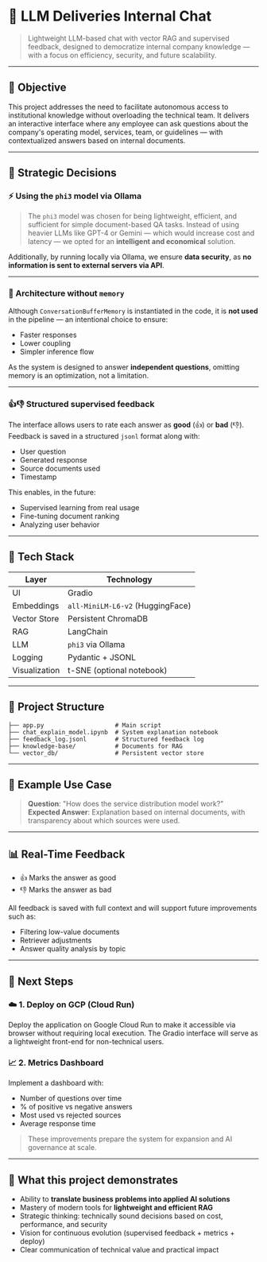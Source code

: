 # 🤖 LLM Deliveries Internal Chat

> Lightweight LLM-based chat with vector RAG and supervised feedback, designed to democratize internal company knowledge — with a focus on efficiency, security, and future scalability.

---

## 🎯 Objective

This project addresses the need to facilitate autonomous access to institutional knowledge without overloading the technical team. It delivers an interactive interface where any employee can ask questions about the company's operating model, services, team, or guidelines — with contextualized answers based on internal documents.

---

## 🧠 Strategic Decisions

### ⚡ Using the `phi3` model via Ollama

> The `phi3` model was chosen for being lightweight, efficient, and sufficient for simple document-based QA tasks. Instead of using heavier LLMs like GPT-4 or Gemini — which would increase cost and latency — we opted for an **intelligent and economical** solution.

Additionally, by running locally via Ollama, we ensure **data security**, as **no information is sent to external servers via API**.

---

### 🧠 Architecture without `memory`

Although `ConversationBufferMemory` is instantiated in the code, it is **not used** in the pipeline — an intentional choice to ensure:

- Faster responses  
- Lower coupling  
- Simpler inference flow

As the system is designed to answer **independent questions**, omitting memory is an optimization, not a limitation.

---

### 👍👎 Structured supervised feedback

The interface allows users to rate each answer as **good** (👍) or **bad** (👎). Feedback is saved in a structured `jsonl` format along with:

- User question  
- Generated response  
- Source documents used  
- Timestamp

This enables, in the future:

- Supervised learning from real usage  
- Fine-tuning document ranking  
- Analyzing user behavior

---

## 🔧 Tech Stack

| Layer         | Technology                         |
|---------------|------------------------------------|
| UI            | Gradio                             |
| Embeddings    | `all-MiniLM-L6-v2` (HuggingFace)   |
| Vector Store  | Persistent ChromaDB                |
| RAG           | LangChain                          |
| LLM           | `phi3` via Ollama                  |
| Logging       | Pydantic + JSONL                   |
| Visualization | t-SNE (optional notebook)          |

---

## 📁 Project Structure

```
├── app.py                    # Main script
├── chat_explain_model.ipynb  # System explanation notebook
├── feedback_log.jsonl        # Structured feedback log
├── knowledge-base/           # Documents for RAG
└── vector_db/                # Persistent vector store
```

---

## 💬 Example Use Case

> **Question**: "How does the service distribution model work?"  
> **Expected Answer**: Explanation based on internal documents, with transparency about which sources were used.

---

## 📊 Real-Time Feedback

- 👍 Marks the answer as good  
- 👎 Marks the answer as bad  

All feedback is saved with full context and will support future improvements such as:
- Filtering low-value documents  
- Retriever adjustments  
- Answer quality analysis by topic

---

## 🔮 Next Steps

### ☁️ 1. Deploy on GCP (Cloud Run)

Deploy the application on Google Cloud Run to make it accessible via browser without requiring local execution. The Gradio interface will serve as a lightweight front-end for non-technical users.

### 📈 2. Metrics Dashboard

Implement a dashboard with:

- Number of questions over time  
- % of positive vs negative answers  
- Most used vs rejected sources  
- Average response time

> These improvements prepare the system for expansion and AI governance at scale.

---

## 🧠 What this project demonstrates

- Ability to **translate business problems into applied AI solutions**  
- Mastery of modern tools for **lightweight and efficient RAG**  
- Strategic thinking: technically sound decisions based on cost, performance, and security  
- Vision for continuous evolution (supervised feedback + metrics + deploy)  
- Clear communication of technical value and practical impact